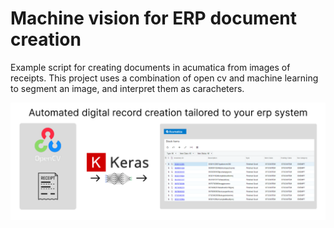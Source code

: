# Machine vision for ERP document creation
Example script for creating documents in acumatica from images of receipts.
This project uses a combination of open cv and machine learning to segment an image, and interpret them as caracheters.

![alt text](./MLERPlogo.png)
